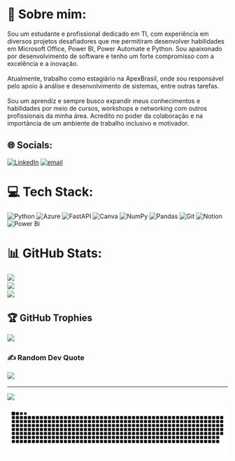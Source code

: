 # 🚀 Sobre mim:
Sou um estudante e profissional dedicado em TI, com experiência em diversos projetos desafiadores que me permitiram desenvolver habilidades em Microsoft Office, Power BI, Power Automate e Python. Sou apaixonado por desenvolvimento de software e tenho um forte compromisso com a excelência e a inovação.<br><br>Atualmente, trabalho como estagiário na ApexBrasil, onde sou responsável pelo apoio à análise e desenvolvimento de sistemas, entre outras tarefas.<br><br>Sou um aprendiz e sempre busco expandir meus conhecimentos e habilidades por meio de cursos, workshops e networking com outros profissionais da minha área. Acredito no poder da colaboração e na importância de um ambiente de trabalho inclusivo e motivador.


## 🌐 Socials:
[![LinkedIn](https://img.shields.io/badge/LinkedIn-%230077B5.svg?logo=linkedin&logoColor=white)](https://linkedin.com/in/www.linkedin.com/in/joão-pedro-venturoso-mazza-77bb95283) [![email](https://img.shields.io/badge/Email-D14836?logo=gmail&logoColor=white)](mailto:mazzajp27@gmail.com) 

# 💻 Tech Stack:
![Python](https://img.shields.io/badge/python-3670A0?style=for-the-badge&logo=python&logoColor=ffdd54) ![Azure](https://img.shields.io/badge/azure-%230072C6.svg?style=for-the-badge&logo=microsoftazure&logoColor=white) ![FastAPI](https://img.shields.io/badge/FastAPI-005571?style=for-the-badge&logo=fastapi) ![Canva](https://img.shields.io/badge/Canva-%2300C4CC.svg?style=for-the-badge&logo=Canva&logoColor=white) ![NumPy](https://img.shields.io/badge/numpy-%23013243.svg?style=for-the-badge&logo=numpy&logoColor=white) ![Pandas](https://img.shields.io/badge/pandas-%23150458.svg?style=for-the-badge&logo=pandas&logoColor=white) ![Git](https://img.shields.io/badge/git-%23F05033.svg?style=for-the-badge&logo=git&logoColor=white) ![Notion](https://img.shields.io/badge/Notion-%23000000.svg?style=for-the-badge&logo=notion&logoColor=white) ![Power Bi](https://img.shields.io/badge/power_bi-F2C811?style=for-the-badge&logo=powerbi&logoColor=black)
# 📊 GitHub Stats:
![](https://github-readme-stats.vercel.app/api?username=mazzajp27&theme=dark&hide_border=false&include_all_commits=false&count_private=false)<br/>
![](https://nirzak-streak-stats.vercel.app/?user=mazzajp27&theme=dark&hide_border=false)<br/>
![](https://github-readme-stats.vercel.app/api/top-langs/?username=mazzajp27&theme=dark&hide_border=false&include_all_commits=false&count_private=false&layout=compact)

## 🏆 GitHub Trophies
![](https://github-profile-trophy.vercel.app/?username=mazzajp27&theme=radical&no-frame=false&no-bg=true&margin-w=4)

### ✍️ Random Dev Quote
![](https://quotes-github-readme.vercel.app/api?type=horizontal&theme=radical)

---
[![](https://visitcount.itsvg.in/api?id=mazzajp27&icon=0&color=0)](https://visitcount.itsvg.in)

<!-- Proudly created with GPRM ( https://gprm.itsvg.in ) -->

<picture>
  <source media="(prefers-color-scheme: dark)" srcset="https://raw.githubusercontent.com/mazzajp27/mazzajp27/output/github-snake-dark.svg" />
  <source media="(prefers-color-scheme: light)" srcset="https://raw.githubusercontent.com/mazzajp27/mazzajp27/output/github-snake.svg" />
  <img alt="github-snake" src="https://raw.githubusercontent.com/mazzajp27/mazzajp27/output/github-snake.svg" />
</picture>
